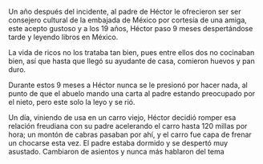 Un año después del incidente, al padre de Héctor le ofrecieron ser ser consejero cultural de la embajada de México por cortesía de una amiga, este acepto gustoso y a los 19 años, Héctor paso 9 meses despertándose tarde y leyendo libros en México.

La vida de ricos no los trataba tan bien, pues entre ellos dos no cocinaban bien, así que hasta que llegó su ayudante de casa, comieron huevos y pan duro.

Durante estos 9 meses a Héctor nunca se le presionó por hacer nada, al punto de que el abuelo mando una carta al padre estando preocupado por el nieto, pero este solo la leyo y se rió.

Un día, viniendo de usa en un carro viejo, Héctor decidió romper esa relación freudiana con su padre acelerando el carro hasta 120 millas por hora; un montón de cabras pasaban por ahí, y el carro fue capa de frenar un chocarse esta vez. El padre estaba dormido y se despertó muy asustado. Cambiaron de asientos y nunca más hablaron del tema
